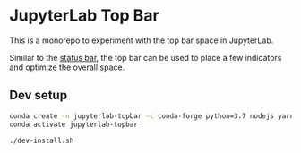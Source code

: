 JupyterLab Top Bar
==================

This is a monorepo to experiment with the top bar space in JupyterLab.

Similar to the [status bar](https://github.com/jupyterlab/jupyterlab/tree/master/packages/statusbar-extension), the top bar can be used to place a few indicators and optimize the overall space.

## Dev setup

```bash
conda create -n jupyterlab-topbar -c conda-forge python=3.7 nodejs yarn jupyterlab
conda activate jupyterlab-topbar

./dev-install.sh
```
